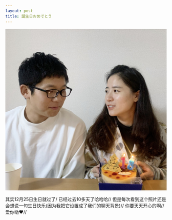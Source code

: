 ```yaml
---
layout: post
title: 誕生日おめでとう
---
```


![first blog](https://github.com/729246342/729246342.github.io/blob/master/images/IMG_3139.jpg?raw=true)

其实12月25日生日就过了/
已经过去10多天了哈哈哈//
但是每次看到这个照片还是会想说一句生日快乐(因为我把它设置成了我们的聊天背景)//
你要天天开心的啊//
爱你呦❤️//
